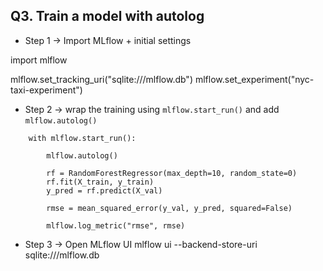 ## Q3. Train a model with autolog

- Step 1 -> Import MLflow + initial settings

import mlflow

mlflow.set_tracking_uri("sqlite:///mlflow.db")
mlflow.set_experiment("nyc-taxi-experiment")

- Step 2 -> wrap the training using `mlflow.start_run()` and add `mlflow.autolog()`
```
    with mlflow.start_run():

        mlflow.autolog()

        rf = RandomForestRegressor(max_depth=10, random_state=0)
        rf.fit(X_train, y_train)
        y_pred = rf.predict(X_val)

        rmse = mean_squared_error(y_val, y_pred, squared=False)
        
        mlflow.log_metric("rmse", rmse)
```
- Step 3 -> Open MLflow UI
mlflow ui --backend-store-uri sqlite:///mlflow.db
